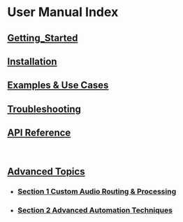 # User Manual Index

## [Getting_Started](Getting_Started.md)
## [Installation](Installation.md)
## [Examples & Use Cases](Examples_And_Use_Cases.md)
## [Troubleshooting](Troubleshooting.md)
## [API Reference](API_Reference.md)
<br>

## [Advanced Topics](Advanced_Topics.md)

- ### [Section 1 Custom Audio Routing & Processing](Advanced_Topics_Section1.md)
- ### [Section 2 Advanced Automation Techniques](Advanced_Topics_Section2.md)


